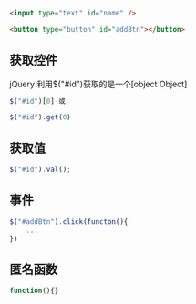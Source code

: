 <!--
 * @Description: 
 * @Version: 1.0
 * @Author: DaLao
 * @Email: dalao_li@163.com
 * @Date: 2022-01-01 01:39:36
 * @LastEditors: DaLao
 * @LastEditTime: 2022-01-01 01:40:38
-->


<!--
 * @Description: 
 * @Version: 1.0
 * @Author: DaLao
 * @Email: dalao_li@163.com
 * @Date: 2021-03-18 16:29:32
 * @LastEditors: DaLao
 * @LastEditTime: 2021-11-07 00:30:52
-->

```html
<input type="text" id="name" />

<button type="button" id="addBtn"></button>
```

## 获取控件

jQuery 利用$("#id")获取的是一个[object Object]

```js
$("#id")[0] 或 

$("#id").get(0)
```

## 获取值

```js
$("#id").val();
```

## 事件

```js
$("#addBtn").click(functon(){
    ...
})
```

## 匿名函数
```js
function(){}
```
